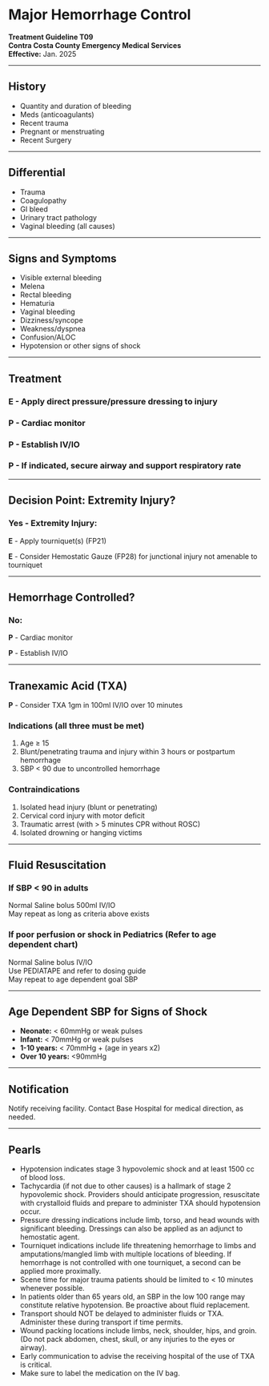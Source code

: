 # Major Hemorrhage Control

**Treatment Guideline T09**  
**Contra Costa County Emergency Medical Services**  
**Effective:** Jan. 2025

---

## History

- Quantity and duration of bleeding
- Meds (anticoagulants)
- Recent trauma
- Pregnant or menstruating
- Recent Surgery

---

## Differential

- Trauma
- Coagulopathy
- GI bleed
- Urinary tract pathology
- Vaginal bleeding (all causes)

---

## Signs and Symptoms

- Visible external bleeding
- Melena
- Rectal bleeding
- Hematuria
- Vaginal bleeding
- Dizziness/syncope
- Weakness/dyspnea
- Confusion/ALOC
- Hypotension or other signs of shock

---

## Treatment

### E - Apply direct pressure/pressure dressing to injury

### P - Cardiac monitor

### P - Establish IV/IO

### P - If indicated, secure airway and support respiratory rate

---

## Decision Point: Extremity Injury?

### Yes - Extremity Injury:

**E** - Apply tourniquet(s) (FP21)

**E** - Consider Hemostatic Gauze (FP28) for junctional injury not amenable to tourniquet

---

## Hemorrhage Controlled?

### No:

**P** - Cardiac monitor

**P** - Establish IV/IO

---

## Tranexamic Acid (TXA)

**P** - Consider TXA 1gm in 100ml IV/IO over 10 minutes

### Indications (all three must be met)
1) Age ≥ 15
2) Blunt/penetrating trauma and injury within 3 hours or postpartum hemorrhage
3) SBP < 90 due to uncontrolled hemorrhage

### Contraindications
1) Isolated head injury (blunt or penetrating)
2) Cervical cord injury with motor deficit
3) Traumatic arrest (with > 5 minutes CPR without ROSC)
4) Isolated drowning or hanging victims

---

## Fluid Resuscitation

### If SBP < 90 in adults
Normal Saline bolus 500ml IV/IO  
May repeat as long as criteria above exists

### If poor perfusion or shock in Pediatrics (Refer to age dependent chart)
Normal Saline bolus IV/IO  
Use PEDIATAPE and refer to dosing guide  
May repeat to age dependent goal SBP

---

## Age Dependent SBP for Signs of Shock

- **Neonate:** < 60mmHg or weak pulses
- **Infant:** < 70mmHg or weak pulses
- **1-10 years:** < 70mmHg + (age in years x2)
- **Over 10 years:** <90mmHg

---

## Notification

Notify receiving facility. Contact Base Hospital for medical direction, as needed.

---

## Pearls

- Hypotension indicates stage 3 hypovolemic shock and at least 1500 cc of blood loss.
- Tachycardia (if not due to other causes) is a hallmark of stage 2 hypovolemic shock. Providers should anticipate progression, resuscitate with crystalloid fluids and prepare to administer TXA should hypotension occur.
- Pressure dressing indications include limb, torso, and head wounds with significant bleeding. Dressings can also be applied as an adjunct to hemostatic agent.
- Tourniquet indications include life threatening hemorrhage to limbs and amputations/mangled limb with multiple locations of bleeding. If hemorrhage is not controlled with one tourniquet, a second can be applied more proximally.
- Scene time for major trauma patients should be limited to < 10 minutes whenever possible.
- In patients older than 65 years old, an SBP in the low 100 range may constitute relative hypotension. Be proactive about fluid replacement.
- Transport should NOT be delayed to administer fluids or TXA. Administer these during transport if time permits.
- Wound packing locations include limbs, neck, shoulder, hips, and groin. (Do not pack abdomen, chest, skull, or any injuries to the eyes or airway).
- Early communication to advise the receiving hospital of the use of TXA is critical.
- Make sure to label the medication on the IV bag.

